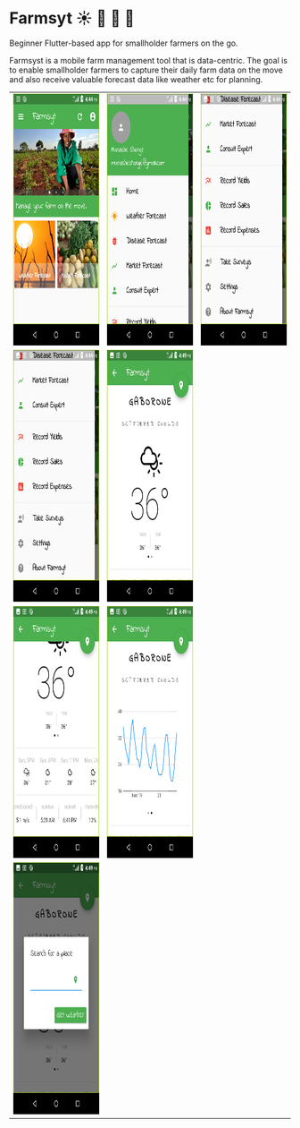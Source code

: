 # Farmsyt :sunny: :bug: :rooster: :tomato:

Beginner Flutter-based app for smallholder farmers on the go.

Farmsyst is a mobile farm management tool that is data-centric. The goal is to enable smallholder farmers to capture their daily farm data on the move and also receive valuable forecast data like weather etc for planning.

<div>
<table>

<tr>
    <td>
        <img src="scr1.png" alt="Screen1" width="250" height="450"/>
    </td>
    <td>
        <img src="scr2.png" alt="Screen2" width="250" height="450"/>
    </td>
     <td>
        <img src="scr3.png" alt="Screen2" width="250" height="450"/>
    </td>
</tr>

<tr>
    <td>
        <img src="scr3.png" alt="Screen3" width="250" height="450"/>
    </td>
    <td>
        <img src="scr4.png" alt="Screen4" width="250" height="450"/>
    </td>
</tr>

<tr>
    <td>
        <img src="scr5.png" alt="Screen5" width="250" height="450"/>
    </td>
    <td>
        <img src="scr6.png" alt="Screen6" width="250" height="450"/>
    </td>
</tr>

<tr>
    <td>
     <img src="scr7.png" alt="Screen7" width="250" height="450"/>
    </td>
</tr>

</table>
</div>